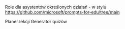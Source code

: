 Role dla asystentów określonych działań - w stylu https://github.com/microsoft/prompts-for-edu/tree/main

Planer lekcji
Generator quizów
